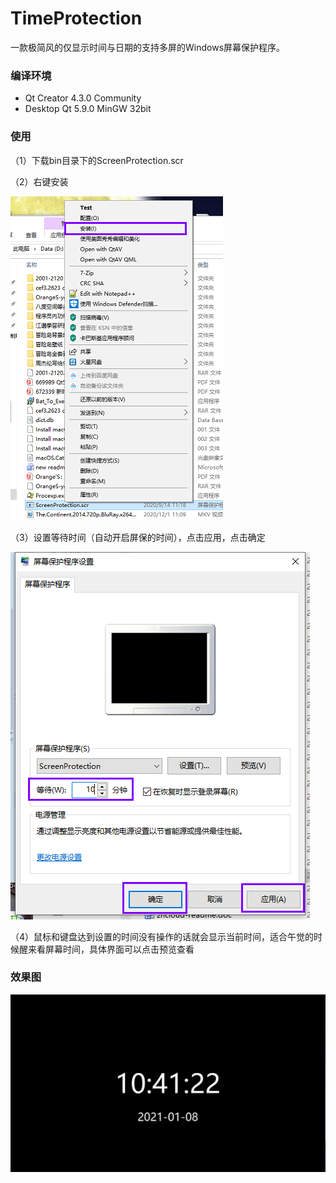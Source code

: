 # TimeProtection
一款极简风的仅显示时间与日期的支持多屏的Windows屏幕保护程序。

### 编译环境

* Qt Creator 4.3.0 Community
* Desktop Qt 5.9.0 MinGW 32bit

### 使用

（1）下载bin目录下的ScreenProtection.scr

（2）右键安装

![](./images/img01.png)

（3）设置等待时间（自动开启屏保的时间），点击应用，点击确定

![](./images/img02.png)

（4）鼠标和键盘达到设置的时间没有操作的话就会显示当前时间，适合午觉的时候醒来看屏幕时间，具体界面可以点击预览查看

### 效果图

![](./images/index.png)
